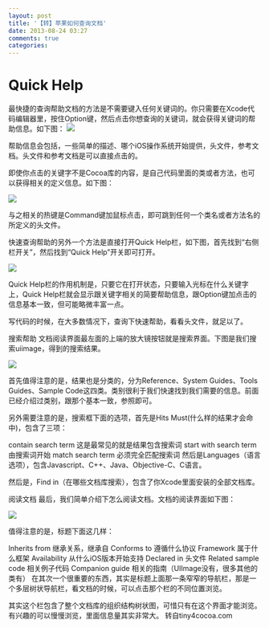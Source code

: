 ```yaml
---
layout: post
title: '【转】苹果如何查询文档'
date: 2013-08-24 03:27
comments: true
categories: 
---
```

# Quick Help
最快捷的查询帮助文档的方法是不需要键入任何关键词的。你只需要在Xcode代码编辑器里，按住Option键，然后点击你想查询的关键词，就会获得关键词的帮助信息。如下图：
![](http://book.qiniudn.com/quickhelponkeyword.png)


帮助信息会包括，一些简单的描述、哪个iOS操作系统开始提供，头文件，参考文档。头文件和参考文档是可以直接点击的。

即使你点击的关键字不是Cocoa库的内容，是自己代码里面的类或者方法，也可以获得相关的定义信息。如下图：

![](http://book.qiniudn.com/quickhelponowncode.png)

与之相关的热键是Command键加鼠标点击，即可跳到任何一个类名或者方法名的所定义的头文件。

快速查询帮助的另外一个方法是直接打开Quick Help栏，如下图，首先找到“右侧栏开关”，然后找到“Quick Help”开关即可打开。

![](http://book.qiniudn.com/quickhelppanel.png)

Quick Help栏的作用机制是，只要它在打开状态，只要输入光标在什么关键字上，Quick Help栏就会显示跟关键字相关的简要帮助信息，跟Option键加点击的信息基本一致，但可能略微丰富一点。

写代码的时候，在大多数情况下，查询下快速帮助，看看头文件，就足以了。

搜索帮助
文档阅读界面最左面的上端的放大镜按钮就是搜索界面。下图是我们搜索uiimage，得到的搜索结果。

![](http://book.qiniudn.com/helpsearch.png)

首先值得注意的是，结果也是分类的，分为Reference、System Guides、Tools Guides、Sample Code这四类。类别很利于我们快速找到我们需要的信息。前面已经介绍过类别，跟那个基本一致，参照即可。

另外需要注意的是，搜索框下面的选项，首先是Hits Must(什么样的结果才会命中)，包含了三项：

contain search term 这是最常见的就是结果包含搜索词
start with search term 由搜索词开始
match search term 必须完全匹配搜索词
然后是Languages（语言选项），包含Javascript、C++、Java、Objective-C、C语言。

然后是，Find in（在哪些文档库搜索），包含了你Xcode里面安装的全部文档库。

阅读文档
最后，我们简单介绍下怎么阅读文档。文档的阅读界面如下图：

![](http://book.qiniudn.com/helpread.png)

值得注意的是，标题下面这几样：

Inherits from 继承关系，继承自
Conforms to 遵循什么协议
Framework 属于什么框架
Availability 从什么iOS版本开始支持
Declared in 头文件
Related sample code 相关例子代码
Companion guide 相关的指南（UIImage没有，很多其他的类有）
在其次一个很重要的东西，其实是标题上面那一条窄窄的导航栏，那是一个多层树状导航栏，看文档的时候，可以点击那个栏的不同位置浏览。

其实这个栏包含了整个文档库的组织结构树状图，可惜只有在这个界面才能浏览。有兴趣的可以慢慢浏览，里面信息量其实非常大。
转自tiny4cocoa.com